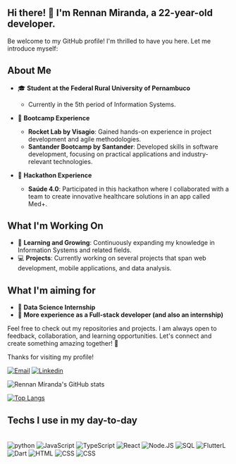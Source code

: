  ## Hi there! 👋 I'm Rennan Miranda, a 22-year-old developer.
Be welcome to my GitHub profile! I'm thrilled to have you here. Let me introduce myself:

## About Me

- 🎓 **Student at the Federal Rural University of Pernambuco**
  - Currently in the 5th period of Information Systems.

- 🚀 **Bootcamp Experience**
  - **Rocket Lab by Visagio**: Gained hands-on experience in project development and agile methodologies.
  - **Santander Bootcamp by Santander**: Developed skills in software development, focusing on practical applications and industry-relevant technologies.

- 🏅 **Hackathon Experience**
  - **Saúde 4.0**: Participated in this hackathon where I collaborated with a team to create innovative healthcare solutions in an app called Med+.

## What I'm Working On

- 🌱 **Learning and Growing**: Continuously expanding my knowledge in Information Systems and related fields.
- 💻 **Projects**: Currently working on several projects that span web development, mobile applications, and data analysis.

## What I'm aiming for

- 🤖 **Data Science Internship**
- 🚀 **More experience as a Full-stack developer (and also an internship)**



Feel free to check out my repositories and projects. I am always open to feedback, collaboration, and learning opportunities. Let's connect and create something amazing together! 🚀

Thanks for visiting my profile!

[![Email](https://img.shields.io/badge/Gmail-D14836?style=for-the-badge&logo=gmail&logoColor=white)](rennan.jsmiranda@gmail.com)
[![Linkedin](https://img.shields.io/badge/LinkedIn-0077B5?style=for-the-badge&logo=linkedin&logoColor=white)](https://www.linkedin.com/in/rennan-miranda-3659a8263/)

![Rennan Miranda's GitHub stats](https://github-readme-stats.vercel.app/api?username=RennanJSM&show_icons=true&theme=dracula)

[![Top Langs](https://github-readme-stats.vercel.app/api/top-langs/?username=RennanJSM&layout=compact)](https://github.com/RennanJSM/github-readme-stats)

## Techs I use in my day-to-day

<div style="display: inline_block"><br/>
<img align="center" alt="python" src=    https://img.shields.io/badge/Python-3776AB?style=for-the-badge&logo=python&logoColor=white>
<img align="center" alt="JavaScript" src=    https://img.shields.io/badge/JavaScript-F7DF1E?style=for-the-badge&logo=javascript&logoColor=black>
<img align="center" alt="TypeScript" src=    https://img.shields.io/badge/TypeScript-007ACC?style=for-the-badge&logo=typescript&logoColor=white>
<img align="center" alt="React" src=    https://img.shields.io/badge/React-20232A?style=for-the-badge&logo=react&logoColor=61DAFB>
<img align="center" alt="Node.JS" src=    https://img.shields.io/badge/Node.js-43853D?style=for-the-badge&logo=node.js&logoColor=white>
<img align="center" alt="SQL" src=    https://img.shields.io/badge/MySQL-00000F?style=for-the-badge&logo=mysql&logoColor=white>
<img align="center" alt="FlutterL" src=    https://img.shields.io/badge/Flutter-02569B?style=for-the-badge&logo=flutter&logoColor=white>
<img align="center" alt="Dart" src=    https://img.shields.io/badge/Dart-0175C2?style=for-the-badge&logo=dart&logoColor=white>
<img align="center" alt="HTML" src=    https://img.shields.io/badge/HTML-239120?style=for-the-badge&logo=html5&logoColor=white>
<img align="center" alt="CSS" src=       https://img.shields.io/badge/CSS-239120?&style=for-the-badge&logo=css3&logoColor=white>
<img align="center" alt="CSS" src=       https://img.shields.io/badge/Java-ED8B00?style=for-the-badge&logo=openjdk&logoColor=white>
</div>
